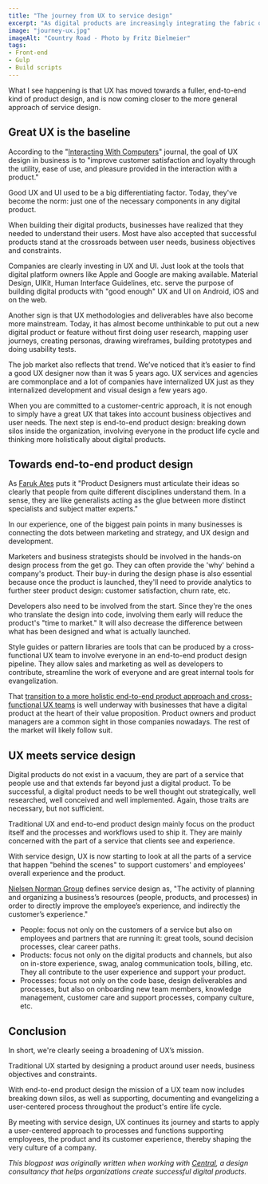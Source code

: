 ```yaml
---
title: "The journey from UX to service design"
excerpt: "As digital products are increasingly integrating the fabric of all types of businesses, I wanted to look at why great UX is just the bare minimum and how the mission of UX teams is broadening."
image: "journey-ux.jpg"
imageAlt: "Country Road - Photo by Fritz Bielmeier"
tags:
- Front-end
- Gulp
- Build scripts
---
```


What I see happening is that UX has moved towards a fuller, end-to-end kind of product design, and is now coming closer to the more general approach of service design.

## Great UX is the baseline

According to the "[Interacting With Computers](https://academic.oup.com/iwc/article/23/5/473/660020)" journal, the goal of UX design in business is to "improve customer satisfaction and loyalty through the utility, ease of use, and pleasure provided in the interaction with a product."

Good UX and UI used to be a big differentiating factor. Today, they've become the norm: just one of the necessary components in any digital product.

When building their digital products, businesses have realized that they needed to understand their users. Most have also accepted that successful products stand at the crossroads between user needs, business objectives and constraints.

Companies are clearly investing in UX and UI. Just look at the tools that digital platform owners like Apple and Google are making available. Material Design, UIKit, Human Interface Guidelines, etc. serve the purpose of building digital products with "good enough" UX and UI on Android, iOS and on the web.

Another sign is that UX methodologies and deliverables have also become more mainstream. Today, it has almost become unthinkable to put out a new digital product or feature without first doing user research, mapping user journeys, creating personas, drawing wireframes, building prototypes and doing usability tests.

The job market also reflects that trend. We’ve noticed that it’s easier to find a good UX designer now than it was 5 years ago. UX services and agencies are commonplace and a lot of companies have internalized UX just as they internalized development and visual design a few years ago.

When you are committed to a customer-centric approach, it is not enough to simply have a great UX that takes into account business objectives and user needs. The next step is end-to-end product design: breaking down silos inside the organization, involving everyone in the product life cycle and thinking more holistically about digital products.

## Towards end-to-end product design

As [Faruk Ates](http://farukat.es/journal/2017/06/the-elements-of-product-design-and-the-discipline-vs-the-job/) puts it "Product Designers must articulate their ideas so clearly that people from quite different disciplines understand them. In a sense, they are like generalists acting as the glue between more distinct specialists and subject matter experts."

In our experience, one of the biggest pain points in many businesses is connecting the dots between marketing and strategy, and UX design and development.

Marketers and business strategists should be involved in the hands-on design process from the get go. They can often provide the 'why' behind a company's product. Their buy-in during the design phase is also essential because once the product is launched, they'll need to provide analytics to further steer product design: customer satisfaction, churn rate, etc.

Developers also need to be involved from the start. Since they're the ones who translate the design into code, involving them early will reduce the product's "time to market." It will also decrease the difference between what has been designed and what is actually launched.

Style guides or pattern libraries are tools that can be produced by a cross-functional UX team to involve everyone in an end-to-end product design pipeline. They allow sales and marketing as well as developers to contribute, streamline the work of everyone and are great internal tools for evangelization.

That [transition to a more holistic end-to-end product approach and cross-functional UX teams](https://medium.com/@hellostanley/design-doesnt-scale-4d81e12cbc3e) is well underway with businesses that have a digital product at the heart of their value proposition. Product owners and product managers are a common sight in those companies nowadays. The rest of the market will likely follow suit.

## UX meets service design

Digital products do not exist in a vacuum, they are part of a service that people use and that extends far beyond just a digital product. To be successful, a digital product needs to be well thought out strategically, well researched, well conceived and well implemented. Again, those traits are necessary, but not sufficient.

Traditional UX and end-to-end product design mainly focus on the product itself and the processes and workflows used to ship it. They are mainly concerned with the part of a service that clients see and experience.

With service design, UX is now starting to look at all the parts of a service that happen "behind the scenes" to support customers' and employees' overall experience and the product.

[Nielsen Norman Group](https://www.nngroup.com/articles/service-design-101/) defines service design as, "The activity of planning and organizing a business’s resources (people, products, and processes) in order to directly improve the employee’s experience, and indirectly the customer’s experience."


- People: focus not only on the customers of a service but also on employees and partners that are running it: great tools, sound decision processes, clear career paths.
- Products: focus not only on the digital products and channels, but also on in-store experience, swag, analog communication tools, billing, etc. They all contribute to the user experience and support your product.
- Processes: focus not only on the code base, design deliverables and processes, but also on onboarding new team members, knowledge management, customer care and support processes, company culture, etc.

## Conclusion

In short, we're clearly seeing a broadening of UX’s mission.

Traditional UX started by designing a product around user needs, business objectives and constraints.

With end-to-end product design the mission of a UX team now includes breaking down silos, as well as supporting, documenting and evangelizing a user-centered process throughout the product's entire life cycle.

By meeting with service design, UX continues its journey and starts to apply a user-centered approach to processes and functions supporting employees, the product and its customer experience, thereby shaping the very culture of a company.

*This blogpost was originally written when working with [Central](https://central.team), a design consultancy that helps organizations create successful digital products.*

